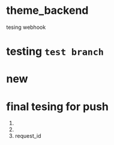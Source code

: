 # theme_backend

tesing webhook


# testing `test branch`
new
=======
# final tesing for push


1.
2.
3. request_id
